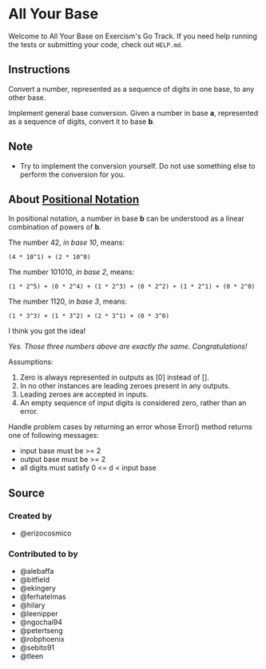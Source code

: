 # All Your Base

Welcome to All Your Base on Exercism's Go Track.
If you need help running the tests or submitting your code, check out `HELP.md`.

## Instructions

Convert a number, represented as a sequence of digits in one base, to any other base.

Implement general base conversion. Given a number in base **a**,
represented as a sequence of digits, convert it to base **b**.

## Note

- Try to implement the conversion yourself.
  Do not use something else to perform the conversion for you.

## About [Positional Notation](https://en.wikipedia.org/wiki/Positional_notation)

In positional notation, a number in base **b** can be understood as a linear
combination of powers of **b**.

The number 42, *in base 10*, means:

```shell
(4 * 10^1) + (2 * 10^0)
```

The number 101010, *in base 2*, means:

```shell
(1 * 2^5) + (0 * 2^4) + (1 * 2^3) + (0 * 2^2) + (1 * 2^1) + (0 * 2^0)
```

The number 1120, *in base 3*, means:

```shell
(1 * 3^3) + (1 * 3^2) + (2 * 3^1) + (0 * 3^0)
```

I think you got the idea!

*Yes. Those three numbers above are exactly the same. Congratulations!*

Assumptions:

1. Zero is always represented in outputs as [0] instead of [].
2. In no other instances are leading zeroes present in any outputs.
3. Leading zeroes are accepted in inputs.
4. An empty sequence of input digits is considered zero, rather than an error.

Handle problem cases by returning an error whose Error() method
returns one of following messages:

- input base must be >= 2
- output base must be >= 2
- all digits must satisfy 0 <= d < input base

## Source

### Created by

- @erizocosmico

### Contributed to by

- @alebaffa
- @bitfield
- @ekingery
- @ferhatelmas
- @hilary
- @leenipper
- @ngochai94
- @petertseng
- @robphoenix
- @sebito91
- @tleen
